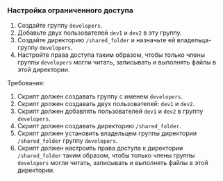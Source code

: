 
### Настройка ограниченного доступа

1. Создайте группу `developers`.
2. Добавьте двух пользователей `dev1` и `dev2` в эту группу.
3. Создайте директорию `/shared_folder` и назначьте ей владельца-группу `developers`.
4. Настройте права доступа таким образом, чтобы только члены группы `developers` могли читать, записывать и выполнять файлы в этой директории.

Требования:
1. Скрипт должен создавать группу с именем `developers`.
2. Скрипт должен создавать двух пользователей: `dev1` и `dev2`.
3. Скрипт должен добавлять пользователей `dev1` и `dev2` в группу `developers`.
4. Скрипт должен создавать директорию `/shared_folder`.
5. Скрипт должен установить владельцем группы директории `/shared_folder` группу `developers`.
6. Скрипт должен настроить права доступа к директории `/shared_folder` таким образом, чтобы только члены группы `developers` могли читать, записывать и выполнять файлы в этой директории.